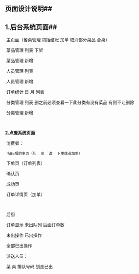 ## 页面设计说明##

## 1.后台系统页面##

​	主页面（餐桌管理 包括结账 加单 取消部分菜品  合桌）

​	菜品管理 列表     下架

​	菜品管理  新增

​	人员管理 列表

​	人员管理  新增

​	订单统计  日 月 列表

​	分类管理 列表     删之前必须查看一下此分类有没有菜品 有则不让删除 

​	分类管理 新增

​	

**2.点餐系统页面**

​	消费者：

 	 扫码后的主页（店  桌  谁  下单或者加单）

​	下单页（订单列表）

​	确认页

​	成功页

​	订单详情页（加单）	

​	

​	后厨 

​		订单显示 未出队列 后面订单数

​		未出操作	 已出操作

​		全部已出操作

​	派送人员：

​		菜 桌 排队号码 划走已出

​			

​	

